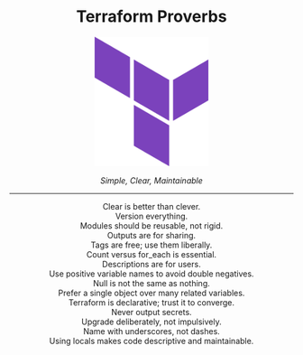 <h1 align="center">Terraform Proverbs</h1>

<p align="center">
  <img width="40%" height=40% src="../static/img/terraform-logo.png">
</p>

<p align="center">
  <em>Simple, Clear, Maintainable</em>
</p>

---

<p align="center">
  Clear is better than clever.<br>
  Version everything.<br>
  Modules should be reusable, not rigid.<br>
  Outputs are for sharing.<br>
  Tags are free; use them liberally.<br>
  Count versus for_each is essential.<br>
  Descriptions are for users.<br>
  Use positive variable names to avoid double negatives.<br>
  Null is not the same as nothing.<br>
  Prefer a single object over many related variables.<br>
  Terraform is declarative; trust it to converge.<br>
  Never output secrets.<br>
  Upgrade deliberately, not impulsively.<br>
  Name with underscores, not dashes.<br>
  Using locals makes code descriptive and maintainable.
</p>

